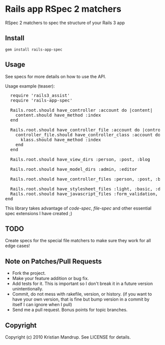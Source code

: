 # Rails app RSpec 2 matchers

RSpec 2 matchers to spec the structure of your Rails 3 app

## Install

<code>gem install rails-app-spec</code>

## Usage

See specs for more details on how to use the API.

Usage example (teaser):
<pre>
  require 'rails3_assist'
  require 'rails-app-spec'  
  
  Rails.root.should have_controller :account do |content|
    content.should have_method :index
  end

  Rails.root.should have_controller_file :account do |controller_file|
    controller_file.should have_controller_class :account do |klass|
      klass.should have_method :index
    end
  end

  Rails.root.should have_view_dirs :person, :post, :blog	

  Rails.root.should have_model_dirs :admin, :editor

  Rails.root.should have_controller_files :person, :post, :blog	

  Rails.root.should have_stylesheet_files :light, :basic, :dark
  Rails.root.should have_javascript_files :form_validation, :effects
end  
</pre>  

This library takes advantage of *code-spec*, *file-spec* and other essential spec extensions I have created ;)

## TODO

Create specs for the special file matchers to make sure they work for all edge cases!

## Note on Patches/Pull Requests
 
* Fork the project.
* Make your feature addition or bug fix.
* Add tests for it. This is important so I don't break it in a
  future version unintentionally.
* Commit, do not mess with rakefile, version, or history.
  (if you want to have your own version, that is fine but bump version in a commit by itself I can ignore when I pull)
* Send me a pull request. Bonus points for topic branches.

## Copyright

Copyright (c) 2010 Kristian Mandrup. See LICENSE for details.
